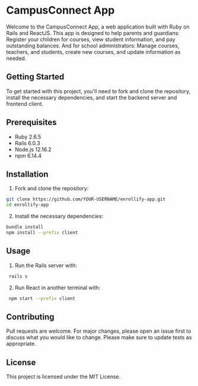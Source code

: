 # CampusConnect App

Welcome to the CampusConnect App, a web application built with Ruby on Rails and ReactJS. This app is designed to help parents and guardians: Register your children for courses, view student information, and pay outstanding balances. And for school administrators: Manage courses, teachers, and students, create new courses, and update information as needed.

## Getting Started

To get started with this project, you'll need to fork and clone the repository, install the necessary dependencies, and start the backend server and frontend client.

## Prerequisites

* Ruby 2.6.5
* Rails 6.0.3
* Node.js 12.16.2
* npm 6.14.4

## Installation

1. Fork and clone the repository:
```bash
git clone https://github.com/YOUR-USERNAME/enrollify-app.git
cd enrollify-app
```
2. Install the necessary dependencies:
```bash
bundle install
npm install --prefix client
```

## Usage

1. Run the Rails server with:

```bash
 rails s
```

2.  Run React in another terminal with:

```bash
 npm start --prefix client
```

## Contributing

Pull requests are welcome. For major changes, please open an issue first to discuss what you would like to change. Please make sure to update tests as appropriate.

## License

This project is licensed under the MIT License.
